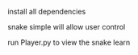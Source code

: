 install all dependencies

snake simple will allow user control

run Player.py to view the snake learn
